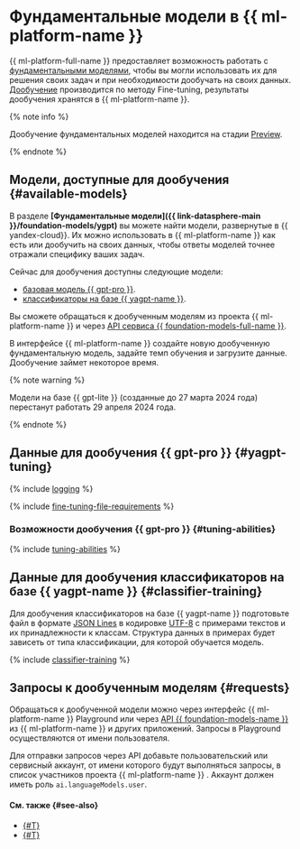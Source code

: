 # Фундаментальные модели в {{ ml-platform-name }}

{{ ml-platform-full-name }} предоставляет возможность работать с [фундаментальными моделями](../../../glossary/ml-models.md#foundation), чтобы вы могли использовать их для решения своих задач и при необходимости дообучать на своих данных. [Дообучение](../../../glossary/ml-models.md#fine-tuning) производится по методу Fine-tuning, результаты дообучения хранятся в {{ ml-platform-name }}.

{% note info %}

Дообучение фундаментальных моделей находится на стадии [Preview](../../../overview/concepts/launch-stages.md).

{% endnote %}

## Модели, доступные для дообучения {#available-models}

В разделе **[Фундаментальные модели]({{ link-datasphere-main }}/foundation-models/ygpt)** вы можете найти модели, развернутые в {{ yandex-cloud}}. Их можно использовать в {{ ml-platform-name }} как есть или дообучить на своих данных, чтобы ответы моделей точнее отражали специфику ваших задач. 

Сейчас для дообучения доступны следующие модели:
* [базовая модель {{ gpt-pro }}](#tuning-abilities). 
* [классификаторы на базе {{ yagpt-name }}](#classifier-training). 

Вы сможете обращаться к дообученным моделям из проекта {{ ml-platform-name }} и через [API сервиса {{ foundation-models-full-name }}](../../../foundation-models/api-ref/authentication.md).

В интерфейсе {{ ml-platform-name }} создайте новую дообученную фундаментальную модель, задайте темп обучения и загрузите данные. Дообучение займет некоторое время.

{% note warning %}

Модели на базе {{ gpt-lite }} (созданные до 27 марта 2024 года) перестанут работать 29 апреля 2024 года.

{% endnote %}

## Данные для дообучения {{ gpt-pro }} {#yagpt-tuning}

{% include [logging](../../../_includes/foundation-models/yandexgpt/logging-disclaimer.md) %}

{% include [fine-tuning-file-requirements](../../../_includes/datasphere/fine-tuning-file-requirements.md) %}

### Возможности дообучения {{ gpt-pro }} {#tuning-abilities}

{% include [tuning-abilities](../../../_includes/foundation-models/yandexgpt/tuning-abilities.md) %}

## Данные для дообучения классификаторов на базе {{ yagpt-name }} {#classifier-training}

Для дообучения классификаторов на базе {{ yagpt-name }} подготовьте файл в формате [JSON Lines](https://jsonlines.org/) в кодировке [UTF-8](https://ru.wikipedia.org/wiki/UTF-8) c примерами текстов и их принадлежности к классам. Структура данных в примерах будет зависеть от типа классификации, для которой обучается модель.

{% include [classifier-training](../../../_includes/datasphere/classifier-training.md) %}

## Запросы к дообученным моделям {#requests}

Обращаться к дообученной модели можно через интерфейс {{ ml-platform-name }} Playground или через [API {{ foundation-models-name }}](../../../foundation-models/concepts/api.md) из {{ ml-platform-name }} и других приложений. Запросы в Playground осуществляются от имени пользователя. 

Для отправки запросов через API добавьте пользовательский или сервисный аккаунт, от имени которого будут выполняться запросы, в список участников проекта {{ ml-platform-name }} . Аккаунт должен иметь роль `ai.languageModels.user`.


#### См. также {#see-also}

* [{#T}](../../tutorials/yagpt-tuning.md)
* [{#T}](../../tutorials/yagpt-tuning-classifier.md)